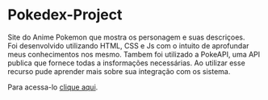 # Pokedex-Project

Site do Anime Pokemon que mostra os personagem e suas descriçoes.<br>
Foi desenvolvido utilizando HTML, CSS e Js com o intuito de aprofundar meus conhecimentos nos mesmo.
Tambem foi utilizado a PokeAPI, uma API publica que fornece todas a insformações necessárias. Ao utilizar esse recurso pude aprender mais sobre sua integração com os sistema.

Para acessa-lo <a href = 'https://gabrielconsalter.github.io/Pokedex-Project/'>clique aqui</a>.
